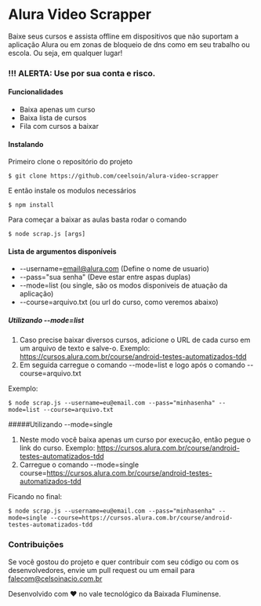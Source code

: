 # Alura Video Scrapper
Baixe seus cursos e assista offline em dispositivos que não suportam a aplicação Alura ou em zonas de bloqueio de dns como em seu trabalho ou escola. Ou seja, em qualquer lugar!

### !!! ALERTA:  Use por sua conta e risco.

#### Funcionalidades

- Baixa apenas um curso
- Baixa lista de cursos
- Fila com cursos a baixar

#### Instalando

  Primeiro clone o repositório do projeto

`$ git clone https://github.com/ceelsoin/alura-video-scrapper
`

   E então instale os modulos necessários

`$ npm install
`

Para começar a baixar as aulas basta rodar o comando

`$ node scrap.js [args]`

#### Lista de argumentos disponíveis
- --username=email@alura.com (Define o nome de usuario)
- --pass="sua senha" (Deve estar entre aspas duplas)
- --mode=list (ou single, são os modos disponiveis de atuação da aplicação)
- --course=arquivo.txt (ou url do curso, como veremos abaixo)

##### Utilizando --mode=list
1. Caso precise baixar diversos cursos, adicione o URL de cada curso em um arquivo de texto e salve-o. Exemplo: https://cursos.alura.com.br/course/android-testes-automatizados-tdd
2. Em seguida carregue o comando --mode=list e logo após o comando --course=arquivo.txt

Exemplo:

`$ node scrap.js --username=eu@email.com --pass="minhasenha" --mode=list --course=arquivo.txt`

#####Utilizando --mode=single
1. Neste modo você baixa apenas um curso por execução, então pegue o link do curso. Exemplo: https://cursos.alura.com.br/course/android-testes-automatizados-tdd
2. Carregue o comando --mode=single course=https://cursos.alura.com.br/course/android-testes-automatizados-tdd

Ficando no final:

`$ node scrap.js --username=eu@email.com --pass="minhasenha" --mode=single --course=https://cursos.alura.com.br/course/android-testes-automatizados-tdd`

### Contribuições
Se você gostou do projeto e quer contribuir com seu código ou com os desenvolvedores, envie um pull request ou um email para falecom@celsoinacio.com.br

Desenvolvido com :heart: no vale tecnológico da Baixada Fluminense.